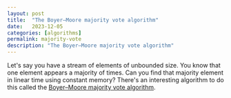 ```yaml
---
layout: post
title:  "The Boyer–Moore majority vote algorithm"
date:   2023-12-05
categories: [algorithms]
permalink: majority-vote
description: "The Boyer–Moore majority vote algorithm"
---
```


Let's say you have a stream of elements of unbounded size. You know that one element appears a majority of times. Can you find that majority element in linear time using constant memory? There's an interesting algorithm to do this called the [Boyer–Moore majority vote algorithm](https://doi.org/10.1007/978-94-011-3488-0_5). 